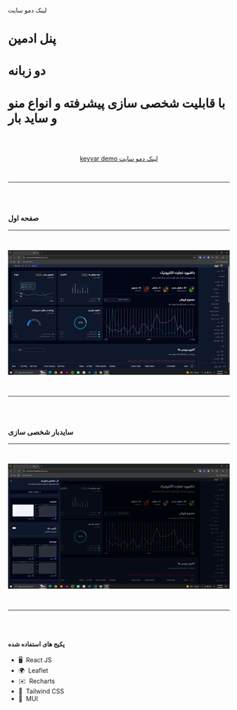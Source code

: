 لینک دمو سایت
# پنل ادمین
# دو زبانه
# با قابلیت شخصی سازی پیشرفته و انواع منو و ساید بار
<br>
<br>


<p align="center" >
<a  href="https://mortimer314.github.io/keyvar">
keyvar demo لینک دمو سایت 
</a>
</p>
<br>
<hr>
<br>
 <br/>

### صفحه اول
 <hr/>
 <br/>
<p>
 <a href="https://www.mongodb.com/" target="_blank" rel="noreferrer">
 <img src="https://raw.githubusercontent.com/mortimer314/keyvar/refs/heads/main/public/readme/1%20(1).png"  alt="MongoDB" />
 </a>
</p>
<br>
<hr>
<br>
 <br/>



### سایدبار شخصی سازی
 <hr/>
 <br/>
<p>
 <a href="https://www.mongodb.com/" target="_blank" rel="noreferrer">
 <img src="https://raw.githubusercontent.com/mortimer314/keyvar/refs/heads/main/public/readme/2.png"  alt="MongoDB" />
 </a>
</p>
<br>
<hr>
<br>
 <br/>



 #### پکیج های استفاده شده

- 🖥️  React JS
- 🌍  Leaflet
- ✉️  Recharts
- 🍕  Tailwind CSS
- 🍔  MUI


